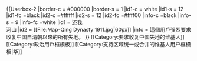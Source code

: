 {{Userbox-2
  |border-c = #000000
  |border-s = 1
  |id1-c    = white
  |id1-s    = 12
  |id1-fc   =black
  |id2-c    =#ffffff
  |id2-s    = 12
  |id2-fc   =#ffff00
  |info-c   =black
  |info-s   = 9
  |info-fc  =white
  |id1      = 还我<br />河山
  |id2      = [[File:Map-Qing Dynasty 1911.jpg|60px]]
  |info     = 這個用戶强烈要求收复中国自清朝以來的所有失地。
}}<includeonly>
[[Category:要求收复中国失地的维基人]]
</includeonly>
<noinclude>
[[Category:政治用戶框模板]]
[[Category:支持区域统一或合并的维基人用户框模板|华]]
</noinclude>